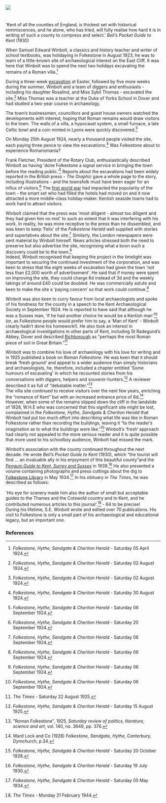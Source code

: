 <a href="https://dev.visual-essays.app"><img src="https://dev-visual-essays.netlify.app/images/ve-button.png"/></a> 
<param author="Michelle Crowther" banner="/images/banners/20c.jpg" layout="vtl" title="S.E. Winbolt (1868-1944)" ve-config=""/>

<param aliases="Folkestone" eid="Q375314" ve-entity=""/>
<param aliases="Roman Villa" eid="Q60108798" ve-entity=""/>
<param aliases="Dover" eid="Q179224" ve-entity=""/>
<param aliases="the Duke of Yorks School" eid="Q26672887" ve-entity=""/>
<param aliases="Rotary Club" eid="Q107339143" ve-entity=""/>
<param aliases="Richborough" eid="Q2607619" ve-entity=""/>
<param aliases="St Radegund’s Abbey" eid="Q7591573" ve-entity=""/>
<param aliases="Sussex" eid="Q23346" ve-entity=""/>
<param aliases="Folkestone Free Library" eid="Q26314337" ve-entity=""/>

#

'Kent of all the counties of England, is thickest set with historical reminiscences, and he alone, who has tried, will fully realise how hard it is in writing of such a county to compress and select.' _Bell’s Pocket Guide to Kent_ (1930)
<param ve-image-v2 manifest="https://iiif.juncture-digital.org/gh:kent-map/images/20c/RomanFolkestone by Winbolt MJC.jpg/manifest.json">

When Samuel Edward Winbolt, a classics and history teacher and writer of school textbooks, was holidaying in Folkestone in August 1923, he was to learn of a little-known site of archaeological interest on the East Cliff. It was here that Winbolt was to spend the next two holidays excavating the remains of a Roman villa.[^ref1]  
<param ve-image-v2 manifest="https://iiif.juncture-digital.org/wc:Folkestone_Roman_Villa%2C_Wear_Bay_Road_%28geograph_2573346%29.jpg/manifest.json">
<param center="Q375314" ve-map="" zoom="10"/>
<param center="Q60108798" ve-map="" zoom="10"/>

During a three-week [excavation](https://fmlearnwithobjects.co.uk/questions/romans-0-a-pile-of-old-stones/) at Easter, followed by five more weeks during the summer, Winbolt and a team of diggers and enthusiasts - including his daughter Rosalind, and Miss Sybil Thomas - excavated the site.[^ref2] Miss Thomas was a teacher at the Duke of Yorks School in Dover and had studied a two-year course in archaeology.
<param center="Q179224" ve-map="" zoom="10"/>
<param center="Q26672887" ve-map="" zoom="10"/>

The town’s businessmen, councillors and guest house owners watched the developments with interest, hoping that Roman remains would draw visitors to the town. The walls of a villa, a hypocaust system, a small furnace, a late Celtic bowl and a coin minted in Lyons were quickly discovered.[^ref3]  
<param ve-image-v2 manifest="https://iiif.juncture-digital.org/wc:Mosaic_fragment._%28FindID_69499%29.jpg/manifest.json">

On Monday 25th August 1924, nearly a thousand people visited the site, each paying three pence to view the excavations.[^ref4]  Was Folkestone about to experience Romanomania?
<param ve-image-v2 manifest="https://iiif.juncture-digital.org/wc:Across_the_site_of_the_Roman_villa_-_panoramio.jpg/manifest.json">
<param center="Q375314" ve-map="" zoom="10"/>

Frank Fletcher, President of the Rotary Club, enthusiastically described Winbolt as having 'done Folkestone a signal service in bringing the town before the reading public.'[^ref5]  Reports about the excavations had been widely reported in the British press  - _The Graphic_ gave a whole page to the story, including illustrations - and the townsfolk must have been eager for an influx of visitors.[^ref6]  The [first world war](20c/20c-folkestone-ww1/) had impacted the popularity of the town - the smart set who had filled the hotels had moved on and it now attracted a more middle-class holiday-maker. Kentish seaside towns had to work hard to attract visitors.
<param center="Q107339143" ve-map="" zoom="10"/>

Winbolt claimed that the press was 'most diligent - almost too diligent and they had given him no rest' to such an extent that it was interfering with his work.  In reality, he was more receptive to the press than he dissembled, and was keen to keep ‘Felix’ of the _Folkestone Herald_ well supplied with stories and superlatives about the site.[^ref7]  Similarly, the London newspapers were sent material by Winbolt himself. News articles stressed both the need to preserve but also advertise the site, recognising what a boon such a discovery could be to the town.[^ref8]    
Indeed, Winbolt recognised that keeping the project in the limelight was important to securing the continued investment of the corporation, and was keen to stress that the eight weeks of excavation had given the town 'not less than £2,000 worth of advertisement'.  He said that if money were spent on improving the site, they could charge 6d instead of 3d and the weekly takings of around £40 could be doubled.  He was commercially astute and keen to make the site a ‘paying concern’ so that work could continue.[^ref9]  
<param ve-image-v2 manifest="https://iiif.juncture-digital.org/gh:kent-map/images/20c/Roman Folkestone inside MJC.jpg/manifest.json">

Winbolt was also keen to curry favour from local archaeologists and spoke of his fondness for the county in a speech to the Kent Archaeological Society in September 1924. He is reported to have said that although he was a Sussex man, 'if he had another choice he would be a Kentish man'[^ref10] (or, as Folkestone people would prefer him to say, a ‘Man of Kent’ - Winbolt clearly hadn’t done his homework!). He also took an interest in archaeological investigations in other parts of Kent, including St Radegund’s Abbey, Dover and described [Richborough](/20c/20c-richborough) as “perhaps the most Roman piece of soil in Great Britain.”[^ref11]
<param ve-image-v2 manifest="https://iiif.juncture-digital.org/wc:Farmhouse%2C_St_Radigund%27s_Abbey_Farm_%28geograph_4901835%29.jpg/manifest.json">
<param center="Q23346" ve-map="" zoom="10"/>
<param center="Q7591573" ve-map="" zoom="10"/>
<param center="Q179224" ve-map="" zoom="10"/>
<param center="Q2607619" ve-map="" zoom="10"/>

Winbolt was to combine his love of archaeology with his love for writing and in 1925 published a book on _Roman Folkestone_. He was keen that it should break ‘fresh ground’ and appeal to a wider audience than simply historians and archaeologists, he, therefore, included a chapter entitled 'Some humours of excavating' in which he recounted stories from his conversations with diggers, helpers and souvenir-hunters.[^ref12]  A reviewer described it as full of “debatable matter.”[^ref13]   
The villa site continued to receive visitors over the next few years, enriching the “romance of Kent” but with an increased entrance price of 6d.[^ref14] However, when some of the remains slipped down the cliff in the landslide of 1928, W.H.E  who was concerned that this significant site might be  lost, complained in the _Folkestone, Hythe, Sandgate &amp; Cheriton Herald_ that Winbolt had put too much effort into describing what life was like in Roman Folkestone rather than recording the buildings, leaving it “to the reader’s imagination as to what the buildings were like.”[^ref15]  Winbolt’s ‘fresh’ approach had clearly not appealed to the more serious reader and it is quite possible that more used to his schoolboy audience, Winbolt had missed the mark.
<param center="Q26627877" ve-map="" zoom="15"/>
	
Winbolt’s association with the county continued throughout the next decade. He wrote _Bell’s Pocket Guide to Kent_ (1930), which “the tourist will find … an invaluable ally in his enjoyment of this beautiful county”and the [_Penguin Guide to Kent, Surrey and Sussex_](https://www.bbc.co.uk/news/stories-42425157) in 1939.[^ref16]  He also presented a volume containing photographs and press cuttings about the dig to [Folkestone Library](19c/19c-folkestone-free-library/) in May 1934.[^ref17]  In his obituary in _The Times_, he was described as follows:   
<br/>
'His eye for scenery made him also the author of small but acceptable guides to the Thames and the Cotswold country and to Kent, and he contributed numerous articles to this journal'.[^ref18]  - 64 to be precise!    
During his lifetime, S.E. Winbolt wrote and edited over 70 publications. His visit to Folkestone is only a small part of his archaeological and educational legacy, but an important one.
<param attribution="© Copyright Wayland Smith and licensed for reuse under this Creative Commons Licence." label="Folkestone Library" url="https://s2.geograph.org.uk/geophotos/06/44/15/6441598_45f93e8d_1024x1024.jpg" ve-image=""/>
<param center="Q26627877" ve-map="" zoom="15"/>

### References

[^ref1]: _Folkestone, Hythe, Sandgate &amp; Cheriton Herald_ - Saturday 05 April 1924.   
[^ref2]: _Folkestone, Hythe, Sandgate &amp; Cheriton Herald_ - Saturday 02 August 1924.   
[^ref3]: _Folkestone, Hythe, Sandgate &amp; Cheriton Herald_ - Saturday 02 August 1924.   
[^ref4]: _Folkestone, Hythe, Sandgate &amp; Cheriton Herald_ - Saturday 30 August 1924.   
[^ref5]: _Folkestone, Hythe, Sandgate &amp; Cheriton Herald_ - Saturday 06 September 1924.   
[^ref6]: _Folkestone, Hythe, Sandgate &amp; Cheriton Herald_ - Saturday 20 September 1924.   
[^ref7]: _Folkestone, Hythe, Sandgate &amp; Cheriton Herald_ - Saturday 06 September 1924.   
[^ref8]: _Folkestone, Hythe, Sandgate &amp; Cheriton Herald_ - Saturday 06 September 1924.   
[^ref9]: _Folkestone, Hythe, Sandgate &amp; Cheriton Herald_ - Saturday 06 September 1924.   
[^ref10]: _Folkestone, Hythe, Sandgate &amp; Cheriton Herald_ - Saturday 06 September 1924.   
[^ref11]: _The Times_ - Saturday 22 August 1925.   
[^ref12]: _Folkestone, Hythe, Sandgate &amp; Cheriton Herald_ - Saturday 15 August 1925.   
[^ref13]: "Roman Folkestone", 1925, _Saturday review of politics, literature, science and art_, vol. 140, no. 3649, pp. 376.   
[^ref14]: Ward Lock and Co (1928) _Folkestone, Sandgate, Hythe, Canterbury, Dymchurch_, p.34.   
[^ref15]: _Folkestone, Hythe, Sandgate &amp; Cheriton Herald_ - Saturday 20 October 1928.   
[^ref16]: _Folkestone, Hythe, Sandgate &amp; Cheriton Herald_ - Saturday 19 July 1930.   
[^ref17]: _Folkestone, Hythe, Sandgate &amp; Cheriton Herald_ - Saturday 05 May 1934.   
[^ref18]: _The Times_ - Monday 21 February 1944.
